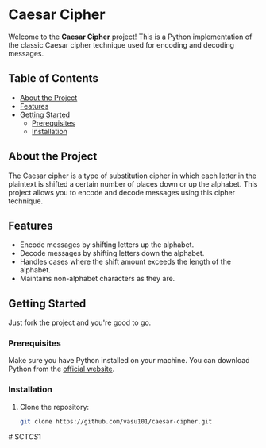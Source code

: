 # Caesar Cipher

Welcome to the **Caesar Cipher** project! This is a Python implementation of the classic Caesar cipher technique used for encoding and decoding messages.

## Table of Contents

- [About the Project](#about-the-project)
- [Features](#features)
- [Getting Started](#getting-started)
  - [Prerequisites](#prerequisites)
  - [Installation](#installation)

## About the Project

The Caesar cipher is a type of substitution cipher in which each letter in the plaintext is shifted a certain number of places down or up the alphabet. This project allows you to encode and decode messages using this cipher technique.

## Features

- Encode messages by shifting letters up the alphabet.
- Decode messages by shifting letters down the alphabet.
- Handles cases where the shift amount exceeds the length of the alphabet.
- Maintains non-alphabet characters as they are.

## Getting Started

Just fork the project and you're good to go.

### Prerequisites

Make sure you have Python installed on your machine. You can download Python from the [official website](https://www.python.org/).

### Installation

1. Clone the repository:
   ```sh
   git clone https://github.com/vasu101/caesar-cipher.git
#   S C T _ C S _ 1  
 